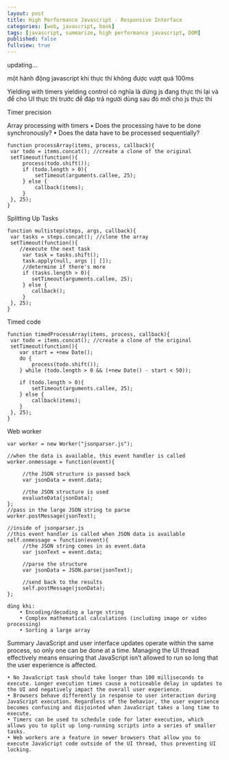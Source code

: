 ```yaml
---
layout: post
title: High Performance Javascript - Responsive Interface
categories: [web, javascript, book]
tags: [javascript, summarize, high performance javascript, DOM]
published: false
fullview: true
---
```


updating...

một hành động javascript khi thực thi không được vượt quá 100ms

Yielding with timers
    yielding control có nghĩa là dừng js đang thực thi lại và để cho UI thực thi trước để đáp trả người dùng sau đó mới cho js thực thi


Timer precision

Array processing with timers
        • Does the processing have to be done synchronously?
        • Does the data have to be processed sequentially?

    function processArray(items, process, callback){
     var todo = items.concat(); //create a clone of the original
     setTimeout(function(){
         process(todo.shift());
         if (todo.length > 0){
             setTimeout(arguments.callee, 25);
         } else {
             callback(items);
         }
     }, 25);
    }    

Splitting Up Tasks
    
    function multistep(steps, args, callback){
     var tasks = steps.concat(); //clone the array
     setTimeout(function(){
        //execute the next task
         var task = tasks.shift();
         task.apply(null, args || []);
         //determine if there's more
         if (tasks.length > 0){
            setTimeout(arguments.callee, 25);
         } else {
            callback();
         }
     }, 25);
    }    

Timed code

    function timedProcessArray(items, process, callback){
     var todo = items.concat(); //create a clone of the original
     setTimeout(function(){
        var start = +new Date();
        do {
            process(todo.shift());
        } while (todo.length > 0 && (+new Date() - start < 50));
        
        if (todo.length > 0){
            setTimeout(arguments.callee, 25);
        } else {
            callback(items);
        }
     }, 25);
    }

Web worker
    
    var worker = new Worker("jsonparser.js");
    
    //when the data is available, this event handler is called
    worker.onmessage = function(event){
         
         //the JSON structure is passed back
         var jsonData = event.data;
         
         //the JSON structure is used
         evaluateData(jsonData);
    };
    //pass in the large JSON string to parse
    worker.postMessage(jsonText);

    //inside of jsonparser.js
    //this event handler is called when JSON data is available
    self.onmessage = function(event){
         //the JSON string comes in as event.data
         var jsonText = event.data;
         
         //parse the structure
         var jsonData = JSON.parse(jsonText);
         
         //send back to the results
         self.postMessage(jsonData);
    };

    dùng khi:
        • Encoding/decoding a large string
        • Complex mathematical calculations (including image or video processing)
        • Sorting a large array


Summary
    JavaScript and user interface updates operate within the same process, so only one can be done at a time.
    Managing the UI thread effectively means ensuring that JavaScript isn’t allowed to run so long that the user experience is affected.

    • No JavaScript task should take longer than 100 milliseconds to execute. Longer execution times cause a noticeable delay in updates to the UI and negatively impact the overall user experience.
    • Browsers behave differently in response to user interaction during JavaScript execution. Regardless of the behavior, the user experience becomes confusing and disjointed when JavaScript takes a long time to execute.
    • Timers can be used to schedule code for later execution, which allows you to split up long-running scripts into a series of smaller tasks.
    • Web workers are a feature in newer browsers that allow you to execute JavaScript code outside of the UI thread, thus preventing UI locking.

    